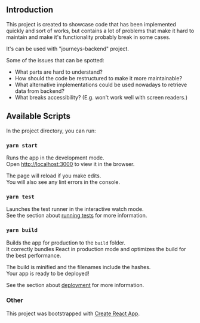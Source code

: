 ## Introduction

This project is created to showcase code that has been implemented quickly and sort of works, but contains a lot of problems that make it hard to maintain and make it's functionality probably break in some cases. 

It's can be used with "journeys-backend" project. 

Some of the issues that can be spotted: 
- What parts are hard to understand? 
- How should the code be restructured to make it more maintainable? 
- What alternative implementations could be used nowadays to retrieve data from backend? 
- What breaks accessibility? (E.g. won't work well with screen readers.)

## Available Scripts

In the project directory, you can run:

### `yarn start`

Runs the app in the development mode.<br />
Open [http://localhost:3000](http://localhost:3000) to view it in the browser.

The page will reload if you make edits.<br />
You will also see any lint errors in the console.

### `yarn test`

Launches the test runner in the interactive watch mode.<br />
See the section about [running tests](https://facebook.github.io/create-react-app/docs/running-tests) for more information.

### `yarn build`

Builds the app for production to the `build` folder.<br />
It correctly bundles React in production mode and optimizes the build for the best performance.

The build is minified and the filenames include the hashes.<br />
Your app is ready to be deployed!

See the section about [deployment](https://facebook.github.io/create-react-app/docs/deployment) for more information.

### Other 

This project was bootstrapped with [Create React App](https://github.com/facebook/create-react-app).
